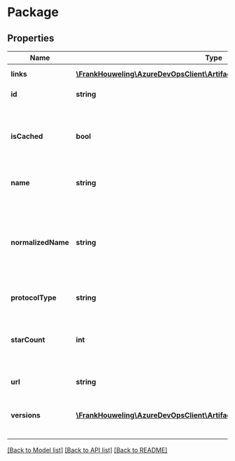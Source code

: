 # Package

## Properties
Name | Type | Description | Notes
------------ | ------------- | ------------- | -------------
**links** | [**\FrankHouweling\AzureDevOpsClient\Artifacts\Model\ReferenceLinks**](ReferenceLinks.md) | Related REST links. | [optional] 
**id** | **string** | Id of the package. | [optional] 
**isCached** | **bool** | Used for legacy scenarios and may be removed in future versions. | [optional] 
**name** | **string** | The display name of the package. | [optional] 
**normalizedName** | **string** | The normalized name representing the identity of this package within its package type. | [optional] 
**protocolType** | **string** | Type of the package. | [optional] 
**starCount** | **int** | [Obsolete] - this field is unused and will be removed in a future release. | [optional] 
**url** | **string** | Url for this package. | [optional] 
**versions** | [**\FrankHouweling\AzureDevOpsClient\Artifacts\Model\MinimalPackageVersion[]**](MinimalPackageVersion.md) | All versions for this package within its feed. | [optional] 

[[Back to Model list]](../README.md#documentation-for-models) [[Back to API list]](../README.md#documentation-for-api-endpoints) [[Back to README]](../README.md)


